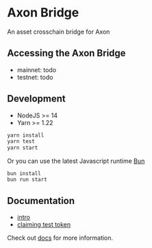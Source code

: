 # Axon Bridge

An asset crosschain bridge for Axon

## Accessing the Axon Bridge

- mainnet: todo
- testnet: todo

## Development

- NodeJS >= 14
- Yarn >= 1.22

```sh
yarn install
yarn test
yarn start
```

Or you can use the latest Javascript runtime [Bun](https://bun.sh/)

```
bun install
bun run start
```

## Documentation

- [intro](docs/introduction.md)
- [claiming test token](docs/test-tokens.md)

Check out [docs](docs) for more information.
